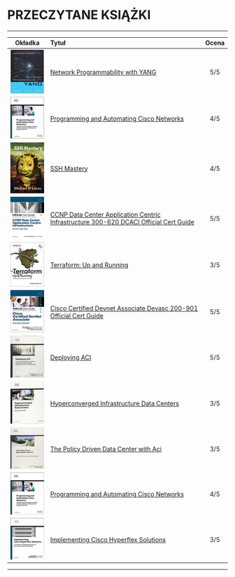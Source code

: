 # **PRZECZYTANE KSIĄŻKI**

---

Okładka|Tytuł|Ocena
:-:|:-|:-:
|![Book cover](images/book-yang.png)|[Network Programmability with YANG](https://www.amazon.de/dp/0135180392)|5/5
|![Book cover](images/book-prog-n-aut-net.png)|[Programming and Automating Cisco Networks](https://www.amazon.de/dp/1587144654/)|4/5
|![Book cover](images/book-ssh-mastery.png)|[SSH Mastery](https://www.amazon.de/dp/1642350028)|4/5
|![Book cover](images/book-ccnp-aci.png)|[CCNP Data Center Application Centric Infrastructure 300-620 DCACI Official Cert Guide](https://www.amazon.de/dp/B08JLZLNPY)|5/5
|![Book cover](images/book-terra-up-run.png)|[Terraform: Up and Running](https://www.amazon.de/dp/1492046906)|3/5
|![Book cover](images/book-devnet-associate.png)|[Cisco Certified Devnet Associate Devasc 200-901 Official Cert Guide](https://www.amazon.de/dp/0136642969)|5/5
|![Book cover](images/book-deploying-aci.png)|[Deploying ACI](https://www.amazon.de/dp/1587144743)|5/5
|![Book cover](images/book-hyperconverged-infra.png)|[Hyperconverged Infrastructure Data Centers](https://www.amazon.de/dp/1587145103)|3/5
|![Book cover](images/book-policy-driven-aci.png)|[The Policy Driven Data Center with Aci](https://www.amazon.de/dp/1587144905)|3/5
|![Book cover](images/book-programming-cisco-networks.png)|[Programming and Automating Cisco Networks](https://www.amazon.de/dp/1587144654)|4/5
|![Book cover](images/book-implementing-hyperflex.png)|[Implementing Cisco Hyperflex Solutions](https://www.amazon.de/dp/013660191X)|3/5

---
